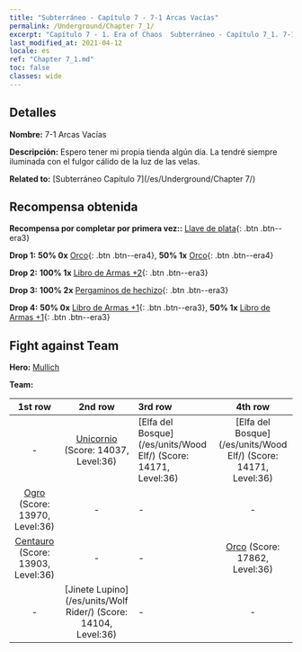 ```yaml
---
title: "Subterráneo - Capítulo 7 - 7-1 Arcas Vacías"
permalink: /Underground/Chapter 7_1/
excerpt: "Capítulo 7 - 1. Era of Chaos  Subterráneo - Capítulo 7_1. 7-1 Arcas Vacías"
last_modified_at: 2021-04-12
locale: es
ref: "Chapter 7_1.md"
toc: false
classes: wide
---
```


## Detalles

 **Nombre:** 7-1 Arcas Vacías

 **Descripción:** Espero tener mi propia tienda algún día. La tendré siempre iluminada con el fulgor cálido de la luz de las velas.

 **Related to:** [Subterráneo Capítulo 7](/es/Underground/Chapter 7/)

## Recompensa obtenida

 **Recompensa por completar por primera vez::** [Llave de plata](/es/Items/con_693/){: .btn .btn--era3}

 **Drop 1:** **50% 0x** [Orco](/es/Items/unt_219/){: .btn .btn--era4}, **50% 1x** [Orco](/es/Items/unt_219/){: .btn .btn--era4}

 **Drop 2:** **100% 1x** [Libro de Armas +2](/es/Items/mat_32/){: .btn .btn--era3}

 **Drop 3:** **100% 2x** [Pergaminos de hechizo](/es/Items/con_694/){: .btn .btn--era3}

 **Drop 4:** **50% 0x** [Libro de Armas +1](/es/Items/mat_25/){: .btn .btn--era3}, **50% 1x** [Libro de Armas +1](/es/Items/mat_25/){: .btn .btn--era3}


## Fight against Team
 **Hero:** [Mullich](/es/heroes/Mullich/)

 **Team:**


  | 1st row | 2nd row | 3rd row | 4th row |
  |:----:|:----:|:----|:----:|
  | - | [Unicornio](/es/units/Unicorn/) (Score: 14037, Level:36)  | [Elfa del Bosque](/es/units/Wood Elf/) (Score: 14171, Level:36)  | [Elfa del Bosque](/es/units/Wood Elf/) (Score: 14171, Level:36)  |
  | [Ogro](/es/units/Ogre/) (Score: 13970, Level:36)  | - | - | - |
  | [Centauro](/es/units/Centaur/) (Score: 13903, Level:36)  | - | - | [Orco](/es/units/Orc/) (Score: 17862, Level:36)  |
  | - | [Jinete Lupino](/es/units/Wolf Rider/) (Score: 14104, Level:36)  | - | - |


